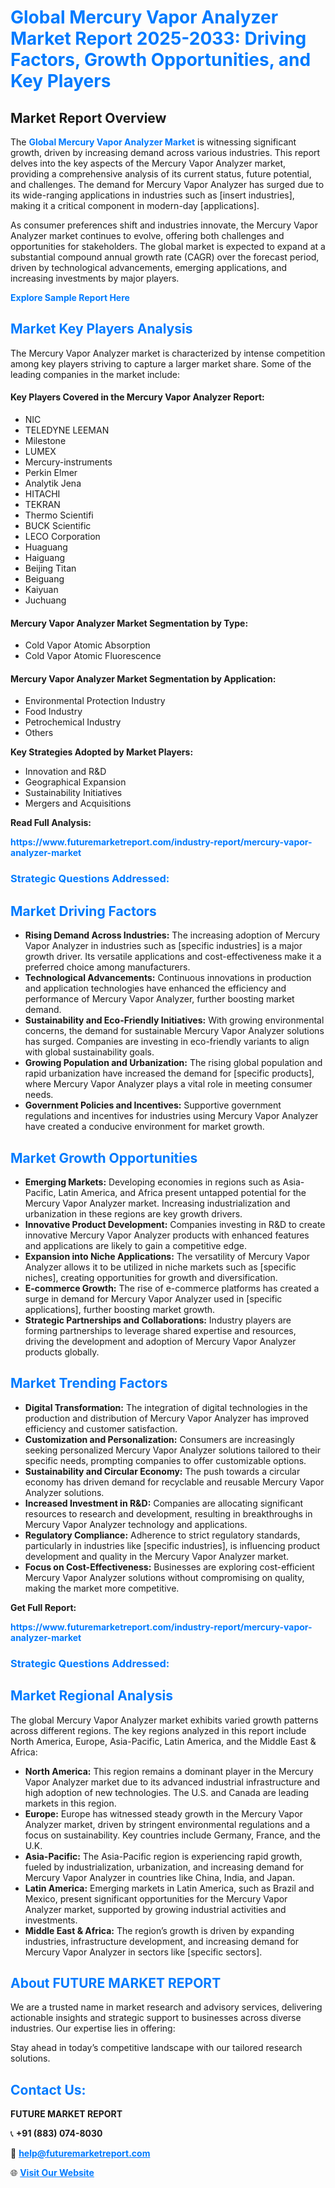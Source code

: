 <h1 style="color: #007BFF;">Global Mercury Vapor Analyzer Market Report 2025-2033: Driving Factors, Growth Opportunities, and Key Players</h1>

<section id="overview">
<h2>Market Report Overview</h2>
<p>The <a href="https://www.futuremarketreport.com/industry-report/mercury-vapor-analyzer-market" style="color: #007BFF; text-decoration: none;"><strong>Global Mercury Vapor Analyzer Market</strong></a> is witnessing significant growth, driven by increasing demand across various industries. This report delves into the key aspects of the Mercury Vapor Analyzer market, providing a comprehensive analysis of its current status, future potential, and challenges. The demand for Mercury Vapor Analyzer has surged due to its wide-ranging applications in industries such as [insert industries], making it a critical component in modern-day [applications].</p>
<p>As consumer preferences shift and industries innovate, the Mercury Vapor Analyzer market continues to evolve, offering both challenges and opportunities for stakeholders. The global market is expected to expand at a substantial compound annual growth rate (CAGR) over the forecast period, driven by technological advancements, emerging applications, and increasing investments by major players.</p>
</section>

<section id="overview">
<p><a href="https://www.futuremarketreport.com/request-sample/reportId=57516" style="color: #007BFF; text-decoration: none;"><strong>Explore Sample Report Here</strong></a></p>
</section>

<section id="key-players">
<h2 style="color: #007BFF;">Market Key Players Analysis</h2>
<p>The Mercury Vapor Analyzer market is characterized by intense competition among key players striving to capture a larger market share. Some of the leading companies in the market include:</p>
<h4>Key Players Covered in the Mercury Vapor Analyzer Report:</h4>
<ul><li>NIC</li><li>TELEDYNE LEEMAN</li><li>Milestone</li><li>LUMEX</li><li>Mercury-instruments</li><li>Perkin Elmer</li><li>Analytik Jena</li><li>HITACHI</li><li>TEKRAN</li><li>Thermo Scientifi</li><li>BUCK Scientific</li><li>LECO Corporation</li><li>Huaguang</li><li>Haiguang</li><li>Beijing Titan</li><li>Beiguang</li><li>Kaiyuan</li><li>Juchuang</li></ul>
<h4>Mercury Vapor Analyzer Market Segmentation by Type:</h4>
<ul><li>Cold Vapor Atomic Absorption</li><li>Cold Vapor Atomic Fluorescence</li></ul>

<h4>Mercury Vapor Analyzer Market Segmentation by Application:</h4>
<ul><li>Environmental Protection Industry</li><li>Food Industry</li><li>Petrochemical Industry</li><li>Others</li></ul>
<p><strong>Key Strategies Adopted by Market Players:</strong></p>
<ul>
<li>Innovation and R&D</li>
<li>Geographical Expansion</li>
<li>Sustainability Initiatives</li>
<li>Mergers and Acquisitions</li>
</ul>
</section>

<section>
<p><strong>Read Full Analysis: </strong></p><a href="https://www.futuremarketreport.com/industry-report/mercury-vapor-analyzer-market" style="color: #007BFF; text-decoration: none;"><strong>https://www.futuremarketreport.com/industry-report/mercury-vapor-analyzer-market</strong></a>
<h3 style="color: #007BFF;">Strategic Questions Addressed:</h3>
</section>

<section id="driving-factors">
<h2 style="color: #007BFF;">Market Driving Factors</h2>
<ul>
<li><strong>Rising Demand Across Industries:</strong> The increasing adoption of Mercury Vapor Analyzer in industries such as [specific industries] is a major growth driver. Its versatile applications and cost-effectiveness make it a preferred choice among manufacturers.</li>
<li><strong>Technological Advancements:</strong> Continuous innovations in production and application technologies have enhanced the efficiency and performance of Mercury Vapor Analyzer, further boosting market demand.</li>
<li><strong>Sustainability and Eco-Friendly Initiatives:</strong> With growing environmental concerns, the demand for sustainable Mercury Vapor Analyzer solutions has surged. Companies are investing in eco-friendly variants to align with global sustainability goals.</li>
<li><strong>Growing Population and Urbanization:</strong> The rising global population and rapid urbanization have increased the demand for [specific products], where Mercury Vapor Analyzer plays a vital role in meeting consumer needs.</li>
<li><strong>Government Policies and Incentives:</strong> Supportive government regulations and incentives for industries using Mercury Vapor Analyzer have created a conducive environment for market growth.</li>
</ul>
</section>

<section id="growth-opportunities">
<h2 style="color: #007BFF;">Market Growth Opportunities</h2>
<ul>
<li><strong>Emerging Markets:</strong> Developing economies in regions such as Asia-Pacific, Latin America, and Africa present untapped potential for the Mercury Vapor Analyzer market. Increasing industrialization and urbanization in these regions are key growth drivers.</li>
<li><strong>Innovative Product Development:</strong> Companies investing in R&D to create innovative Mercury Vapor Analyzer products with enhanced features and applications are likely to gain a competitive edge.</li>
<li><strong>Expansion into Niche Applications:</strong> The versatility of Mercury Vapor Analyzer allows it to be utilized in niche markets such as [specific niches], creating opportunities for growth and diversification.</li>
<li><strong>E-commerce Growth:</strong> The rise of e-commerce platforms has created a surge in demand for Mercury Vapor Analyzer used in [specific applications], further boosting market growth.</li>
<li><strong>Strategic Partnerships and Collaborations:</strong> Industry players are forming partnerships to leverage shared expertise and resources, driving the development and adoption of Mercury Vapor Analyzer products globally.</li>
</ul>
</section>

<section id="trending-factors">
<h2 style="color: #007BFF;">Market Trending Factors</h2>
<ul>
<li><strong>Digital Transformation:</strong> The integration of digital technologies in the production and distribution of Mercury Vapor Analyzer has improved efficiency and customer satisfaction.</li>
<li><strong>Customization and Personalization:</strong> Consumers are increasingly seeking personalized Mercury Vapor Analyzer solutions tailored to their specific needs, prompting companies to offer customizable options.</li>
<li><strong>Sustainability and Circular Economy:</strong> The push towards a circular economy has driven demand for recyclable and reusable Mercury Vapor Analyzer solutions.</li>
<li><strong>Increased Investment in R&D:</strong> Companies are allocating significant resources to research and development, resulting in breakthroughs in Mercury Vapor Analyzer technology and applications.</li>
<li><strong>Regulatory Compliance:</strong> Adherence to strict regulatory standards, particularly in industries like [specific industries], is influencing product development and quality in the Mercury Vapor Analyzer market.</li>
<li><strong>Focus on Cost-Effectiveness:</strong> Businesses are exploring cost-efficient Mercury Vapor Analyzer solutions without compromising on quality, making the market more competitive.</li>
</ul>
</section>

<section>
<p><strong>Get Full Report: </strong></p><a href="https://www.futuremarketreport.com/industry-report/mercury-vapor-analyzer-market" style="color: #007BFF; text-decoration: none;"><strong>https://www.futuremarketreport.com/industry-report/mercury-vapor-analyzer-market</strong></a>
<h3 style="color: #007BFF;">Strategic Questions Addressed:</h3>
</section>


<section id="regional-analysis">
<h2 style="color: #007BFF;">Market Regional Analysis</h2>
<p>The global Mercury Vapor Analyzer market exhibits varied growth patterns across different regions. The key regions analyzed in this report include North America, Europe, Asia-Pacific, Latin America, and the Middle East & Africa:</p>
<ul>
<li><strong>North America:</strong> This region remains a dominant player in the Mercury Vapor Analyzer market due to its advanced industrial infrastructure and high adoption of new technologies. The U.S. and Canada are leading markets in this region.</li>
<li><strong>Europe:</strong> Europe has witnessed steady growth in the Mercury Vapor Analyzer market, driven by stringent environmental regulations and a focus on sustainability. Key countries include Germany, France, and the U.K.</li>
<li><strong>Asia-Pacific:</strong> The Asia-Pacific region is experiencing rapid growth, fueled by industrialization, urbanization, and increasing demand for Mercury Vapor Analyzer in countries like China, India, and Japan.</li>
<li><strong>Latin America:</strong> Emerging markets in Latin America, such as Brazil and Mexico, present significant opportunities for the Mercury Vapor Analyzer market, supported by growing industrial activities and investments.</li>
<li><strong>Middle East & Africa:</strong> The region’s growth is driven by expanding industries, infrastructure development, and increasing demand for Mercury Vapor Analyzer in sectors like [specific sectors].</li>
</ul>
</section>

<footer>
<h2 style="color: #007BFF;">About FUTURE MARKET REPORT</h2>
<p>We are a trusted name in market research and advisory services, delivering actionable insights and strategic support to businesses across diverse industries. Our expertise lies in offering:</p>

<p>Stay ahead in today’s competitive landscape with our tailored research solutions.</p>

<h2 style="color: #007BFF;">Contact Us:</h2>
<p><strong>FUTURE MARKET REPORT</strong></p>
<p>📞 <strong>+91 (883) 074-8030</strong></p>
<p>📧 <strong><a href="mailto:help@futuremarketreport.com" style="color: #007BFF;">help@futuremarketreport.com</a></strong></p>
<p>🌐 <strong><a href="https://www.futuremarketreport.com/" style="color: #007BFF;">Visit Our Website</a></strong></p>
</footer>